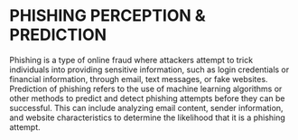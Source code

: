 # PHISHING PERCEPTION & PREDICTION
Phishing is a type of online fraud where attackers attempt to trick individuals into providing sensitive information, such as login credentials or financial information, through email, text messages, or fake websites. Prediction of phishing refers to the use of machine learning algorithms or other methods to predict and detect phishing attempts before they can be successful. This can include analyzing email content, sender information, and website characteristics to determine the likelihood that it is a phishing attempt.
